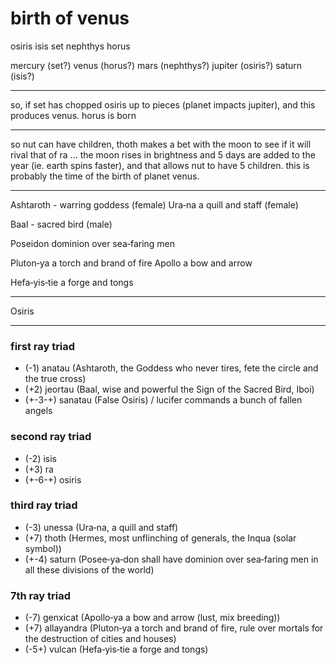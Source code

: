 # birth of venus

osiris
isis
set
nephthys
horus

mercury (set?)
venus (horus?)
mars (nephthys?)
jupiter (osiris?)
saturn (isis?)

---

so, if set has chopped osiris up to pieces (planet impacts jupiter), and this produces venus. horus is born 

---

so nut can have children, thoth makes a bet with the moon to see if it will rival that of ra ... the moon rises in brightness and 5 days are added to the year (ie. earth spins faster), and that allows nut to have 5 children. this is probably the time of the birth of planet venus.


---

Ashtaroth - warring goddess (female)
Ura‑na a quill and staff (female)

Baal - sacred bird (male)

Poseidon dominion over sea‑faring men

Pluton‑ya a torch and brand of fire
Apollo a bow and arrow

Hefa‑yis‑tie a forge and tongs

---

Osiris






---

### first ray triad

- (-1) anatau (Ashtaroth, the Goddess who never tires, fete the circle and the true cross)
- (+2) jeortau (Baal, wise and powerful the Sign of the Sacred Bird, Iboi)
- (+-3-+) sanatau (False Osiris) / lucifer commands a bunch of fallen angels

### second ray triad

- (-2) isis
- (+3) ra
- (+-6-+) osiris

### third ray triad

- (-3) unessa (Ura‑na, a quill and staff)
- (+7) thoth (Hermes, most unflinching of generals, the Inqua (solar symbol))
- (+-4) saturn (Posee‑ya‑don shall have dominion over sea‑faring men in all these divisions of the world)

### 7th ray triad

- (-7) genxicat (Apollo‑ya a bow and arrow (lust, mix breeding))
- (+7) allayandra (Pluton‑ya a torch and brand of fire, rule over mortals for the destruction of cities and houses)
- (-5+) vulcan (Hefa‑yis‑tie a forge and tongs)
